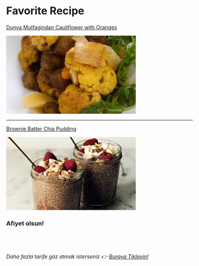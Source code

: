 # Favorite Recipe

[Dunya Mutfagindan Cauliflower with Oranges](./Cauliflower_with_Oranges.md)

<img src="./images/Cauliflower_with_Oranges.jpeg" alt="Cauliflower with Oranges" width="350"/>  


---

[Brownie Batter Chia Pudding](./künefe_tarifi.md) 

<img src="./images/Brownie_Batter_Chia_Pudding.png" alt="Brownie Batter Chia Pudding" width="350"/>  

### Afiyet olsun! 
</br>
</br>

###### Daha fazla tarife göz atmak isterseniz 👉️ [Buraya Tiklayin!](https://www.nefisyemektarifleri.com/)
